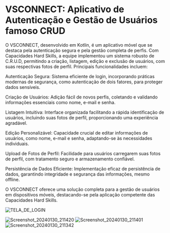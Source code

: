 # VSCONNECT: Aplicativo de Autenticação e Gestão de Usuários famoso CRUD

O VSCONNECT, desenvolvido em Kotlin, é um aplicativo móvel que se destaca pela autenticação segura e pela gestão completa de perfis. Com Capacidades Hard Skills, a equipe implementou um sistema robusto de C.R.U.D, permitindo a criação, listagem, edição e exclusão de usuários, com suas respectivas fotos de perfil. Principais funcionalidades incluem:

Autenticação Segura:
Sistema eficiente de login, incorporando práticas modernas de segurança, como autenticação de dois fatores, para proteger dados sensíveis.

Criação de Usuários:
Adição fácil de novos perfis, coletando e validando informações essenciais como nome, e-mail e senha.

Listagem Intuitiva:
Interface organizada facilitando a rápida identificação de usuários, incluindo suas fotos de perfil, proporcionando uma experiência agradável.

Edição Personalizável:
Capacidade crucial de editar informações de usuários, como nome, e-mail e senha, adaptando-se às necessidades individuais.

Upload de Fotos de Perfil:
Facilidade para usuários carregarem suas fotos de perfil, com tratamento seguro e armazenamento confiável.

Persistência de Dados Eficiente:
Implementação eficaz de persistência de dados, garantindo integridade e segurança das informações, mesmo offline.

O VSCONNECT oferece uma solução completa para a gestão de usuários em dispositivos móveis, destacando-se pela aplicação competente das Capacidades Hard Skills.

![TELA_DE_LOGIN](https://github.com/alanmmartins/VSConnect_Kotlin_code/assets/63621071/1dd6a806-aa4b-4943-bf52-5772d6af5dbc)

![Screenshot_20240130_211420](https://github.com/alanmmartins/VSConnect_Kotlin_code/assets/63621071/8effa5c5-3ce2-43d9-9e9a-7d90d7017531)
![Screenshot_20240130_211401](https://github.com/alanmmartins/VSConnect_Kotlin_code/assets/63621071/a15d337e-b3b9-473c-b5c4-8d765344acf8)
![Screenshot_20240130_211342](https://github.com/alanmmartins/VSConnect_Kotlin_code/assets/63621071/3fd49d4e-0282-4206-a91f-b57ab6e565f0)
